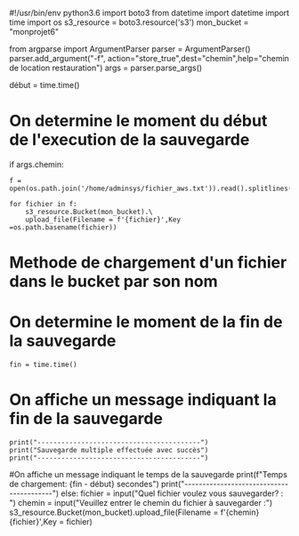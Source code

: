 #!/usr/bin/env python3.6
import boto3
from datetime import datetime
import time
import os
s3_resource = boto3.resource('s3')
mon_bucket = "monprojet6"

from argparse import ArgumentParser
parser = ArgumentParser()
parser.add_argument("-f", action="store_true",dest="chemin",help="chemin de location restauration")
args = parser.parse_args()

début = time.time()

# On determine le moment du début de l'execution de la sauvegarde
if args.chemin:

	f = open(os.path.join('/home/adminsys/fichier_aws.txt')).read().splitlines()

	for fichier in f:
		s3_resource.Bucket(mon_bucket).\
		upload_file(Filename = f'{fichier}',Key =os.path.basename(fichier))

# Methode de chargement d'un fichier dans le bucket par son nom
# On determine le moment de la fin de la sauvegarde
	fin = time.time()

# On affiche un message indiquant la fin de la sauvegarde
	print("-----------------------------------------")
	print("Sauvegarde multiple effectuée avec succès")
	print("-----------------------------------------")

#On affiche un message indiquant le temps de la sauvegarde
	print(f"Temps de chargement: {fin - début} secondes")
	print("-----------------------------------------")
else:
	fichier = input("Quel fichier voulez vous sauvegarder? : ")
	chemin = input("Veuillez entrer le chemin du fichier à sauvegarder :")
s3_resource.Bucket(mon_bucket).upload_file(Filename = f'{chemin}{fichier}',Key = fichier)
